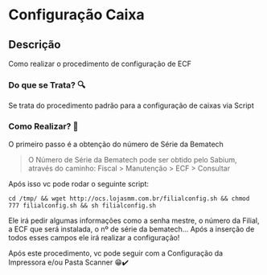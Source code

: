 # Configuração Caixa
## Descrição
Como realizar o procedimento de configuração de ECF

### Do que se Trata? 🔍

Se trata do procedimento padrão para a configuração de caixas via Script

### Como Realizar? 🤔

O primeiro passo é a obtenção do número de Série da Bematech

> O Número de Série da Bematech pode ser obtido pelo Sabium, através do caminho: Fiscal > Manutenção > ECF > Consultar

Após isso vc pode rodar o seguinte script:

    cd /tmp/ && wget http://ocs.lojasmm.com.br/filialconfig.sh && chmod 777 filialconfig.sh && sh filialconfig.sh

Ele irá pedir algumas informações como a senha mestre, o número da Filial, a ECF que será instalada, o nº de série da bematech... Após a inserção de todos esses campos ele irá realizar a configuração!

Após este procedimento, vc pode seguir com a Configuração da Impressora e/ou Pasta Scanner 😁✔️
